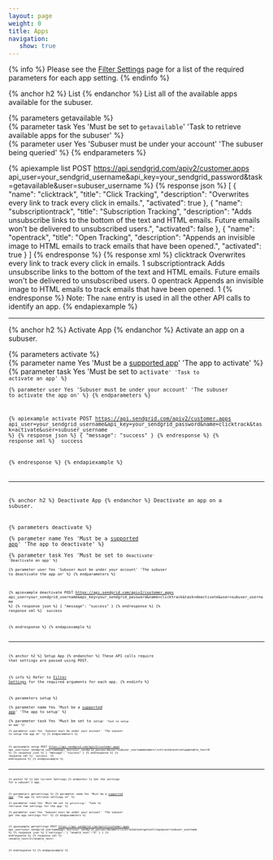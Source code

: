 ```yaml
---
layout: page
weight: 0
title: Apps
navigation:
   show: true
---
```


{% info %}
Please see the [Filter Settings]({{root_url}}/API_Reference/Web_API/filter_settings.html) page for a list of the required parameters for each app setting. 
{% endinfo %}

{% anchor h2 %}
List 
{% endanchor %}
List all of the available apps available for the subuser.

{% parameters getavailable %}   
  {% parameter task Yes 'Must be set to <code>getavailable</code>' 'Task to retrieve available apps for the subuser' %}  
  {% parameter user Yes 'Subuser must be under your account' 'The subuser being queried' %}
{% endparameters %}

{% apiexample list POST https://api.sendgrid.com/apiv2/customer.apps api_user=your_sendgrid_username&api_key=your_sendgrid_password&task=getavailable&user=subuser_username %}
  {% response json %}
[
  {
    "name": "clicktrack",
    "title": "Click Tracking",
    "description": "Overwrites every link to track every click in emails.",
    "activated": true
  },
  {
    "name": "subscriptiontrack",
    "title": "Subscription Tracking",
    "description": "Adds unsubscribe links to the bottom of the text and HTML emails. Future emails won't be delivered to unsubscribed users.",
    "activated": false
  },
  {
    "name": "opentrack",
    "title": "Open Tracking",
    "description": "Appends an invisible image to HTML emails to track emails that have been opened.",
    "activated": true
  }
]
  {% endresponse %}
  {% response xml %}
<apps>
  <app>
    <name>clicktrack</name>
    <title>Click Tracking</title>
    <description>Overwrites every link to track every click in emails.</description>
    <activated>1</activated>
  </app>
  <app>
    <name>subscriptiontrack</name>
    <title>Subscription Tracking</title>
    <description>Adds unsubscribe links to the bottom of the text and HTML emails.  Future emails won't be delivered to unsubscribed users.</description>
    <activated>0</activated>
  </app>
  <app>
    <name>opentrack</name>
    <title>Open Tracking</title>
    <description>Appends an invisible image to HTML emails to track emails that have been opened.</description>
    <activated>1</activated>
  </app>
</apps>
  {% endresponse %}
Note: The <code>name</code> entry is used in all the other API calls to identify an app. {% endapiexample %}

* * * * *

{% anchor h2 %}
Activate App 
{% endanchor %}
Activate an app on a subuser.

{% parameters activate %}   
  {% parameter name Yes 'Must be a [supported app](https://sendgrid.com/docs/API_Reference/Web_API/filter_settings.html)' 'The app to activate' %}  
  {% parameter task Yes 'Must be set to <code>activate<code>' 'Task to activate an app' %}  
  {% parameter user Yes 'Subuser must be under your account' 'The subuser to activate the app on' %}
{% endparameters %}

{% apiexample activate POST https://api.sendgrid.com/apiv2/customer.apps api_user=your_sendgrid_username&api_key=your_sendgrid_password&name=clicktrack&task=activate&user=subuser_username %}
  {% response json %}
{
  "message": "success"
}
  {% endresponse %}
  {% response xml %}
<result>
   <message>success</message>
</result>

  {% endresponse %}
{% endapiexample %}

* * * * *

{% anchor h2 %}
Deactivate App 
{% endanchor %}
Deactivate an app on a subuser.

{% parameters deactivate %}   
  {% parameter name Yes 'Must be a [supported app](https://sendgrid.com/docs/API_Reference/Web_API/filter_settings.html)' 'The app to deactivate' %}  
  {% parameter task Yes 'Must be set to <code>deactivate<code>' 'Deactivate an app' %}  
  {% parameter user Yes 'Subuser must be under your account' 'The subuser to deactivate the app on' %}
{% endparameters %}

{% apiexample deactivate POST https://api.sendgrid.com/apiv2/customer.apps api_user=your_sendgrid_username&api_key=your_sendgrid_password&name=clicktrack&task=deactivate&user=subuser_username %}
  {% response json %}
{
  "message": "success"
}
  {% endresponse %}
  {% response xml %}
<result>
   <message>success</message>
</result>

  {% endresponse %}
{% endapiexample %}

* * * * *

{% anchor h2 %}
Setup App 
{% endanchor %}
These API calls require that settings are passed using POST. 

{% info %}
Refer to [Filter Settings]({{root_url}}/API_Reference/Web_API/filter_settings.html) for the required arguments for each app.
{% endinfo %}

{% parameters setup %}   
  {% parameter name Yes 'Must be a [supported app](https://sendgrid.com/docs/API_Reference/Web_API/filter_settings.html)' 'The app to setup' %}  
  {% parameter task Yes 'Must be set to <code>setup<code>' 'Task to setup an app' %}  
  {% parameter user Yes 'Subuser must be under your account' 'The subuser to setup the app on' %}
{% endparameters %}

{% apiexample setup POST https://api.sendgrid.com/apiv2/customer.apps api_user=your_sendgrid_username&api_key=your_sendgrid_password&user=subuser_username&name=clicktrack&task=setup&enable_text=0 %}
  {% response json %}
{
  "message": "success"
}
  {% endresponse %}
  {% response xml %}
<result>
   <message>success</message>
</result>
  {% endresponse %}
{% endapiexample %}

* * * * *

{% anchor h2 %}
Get Current Settings 
{% endanchor %}
Get the settings for a subuser's app.

{% parameters getsettings %} 
  {% parameter name Yes 'Must be a [supported app](https://sendgrid.com/docs/API_Reference/Web_API/filter_settings.html)' 'The app to retrieve settings of' %}  
  {% parameter task Yes 'Must be set to <code>getsettings</code>' 'Task to retrieve the settings for the app' %}  
  {% parameter user Yes 'Subuser must be under your account' 'The subuser get the app settings for' %}
{% endparameters %}

{% apiexample getsettings POST https://api.sendgrid.com/apiv2/customer.apps api_user=your_sendgrid_username&api_key=your_sendgrid_password&name=clicktrack&task=getsettings&user=subuser_username %}
  {% response json %}
{"settings":
  {
    "enable_text":"0"
  }
}
  {% endresponse %}
  {% response xml %}
<app>
  <enable_text>1</enable_text>
</app>

  {% endresponse %}
{% endapiexample %}
